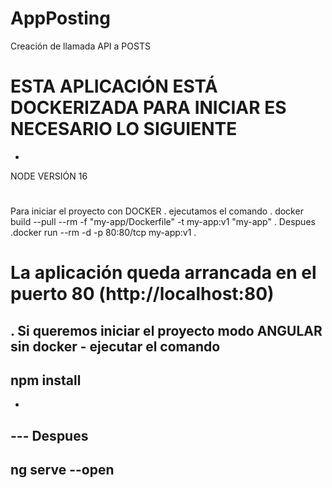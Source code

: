 # AppPosting
Creación de llamada API a POSTS
# ESTA APLICACIÓN ESTÁ DOCKERIZADA PARA INICIAR ES NECESARIO LO SIGUIENTE
-
NODE VERSIÓN 16
#
Para iniciar el proyecto con DOCKER
.
ejecutamos el comando
.
docker build --pull --rm -f "my-app/Dockerfile" -t my-app:v1 "my-app"
.
Despues
.docker run --rm -d  -p 80:80/tcp my-app:v1
.
# La aplicación queda arrancada en el puerto 80 (http://localhost:80)
.
Si queremos iniciar el proyecto modo ANGULAR sin docker - ejecutar el comando
-
## npm install 
-
--- Despues
-
## ng serve --open

